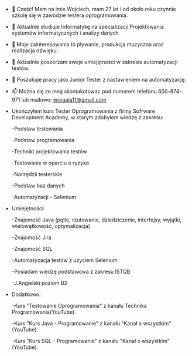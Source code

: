 - 👋 Cześć! Mam na imie Wojciech, mam 27 lat i od około roku czynnie szkolę się w zawodzie testera oprogramowania.
- 📖 Aktualnie studiuje Informatykę na specjalizacji Projektowania systemów informatycznych i analizy danych
- 👀 Moje zainteresowania to pływanie, produkcja muzyczna oraz realizacja dźwięku.
- 🌱 Aktualnie poszerzam swoje umiejętności w zakresie automatyzacji testów.
- 💞️ Poszukuje pracy jako Junior Tester z nastawieniem na automatyzację.
- 📫 Można się ze mną skontakotowac pod numerem telefonu 600-874-971 lub mailowo: wrogala11@gmail.com

- Ukończyłem kurs Tester Oprogramowania z firmy Sofrware Development Academy, w ktorym zdobyłem wiedzę z zakresu:

    -Podstaw testowania

    -Podstaw programowania

    -Techniki projektowania testów

    -Testowanie w oparciu o ryzyko

    -Narzędzii testerskie

    -Podstaw baz danych

    -Automatyzacji - Selenium
  
- Umiejętności:

    -Znajomość Java (pętle, rzutowanie, dziedziczenie, interfejsy, wyjątki, wielowątkowość, optymalizacja)
  
    -Znajomość Jira
  
    -Znajomość SQL
  
    -Automatyzacja testów z użyciem Selenium
  
    -Posiadam wiedzę podstawowa z zakresu ISTQB
    
    -J.Angielski poziom B2

- Dodatkowo: 

    -Kurs "Testowanie Oprogramowania" z kanału Technika Programowania(YouTube).

    -Kurs "Kurs Java - Programowanie" z kanału "Kanał o wszystkim"(YouTube).

    -Kurs "Kurs SQL - Programowanie" z kanału "Kanał o wszystkim"(YouTube).
